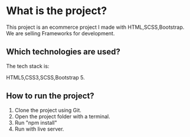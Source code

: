 # **What is the project?**

This project is an ecommerce project I made with HTML,SCSS,Bootstrap. We are selling Frameworks for development.

## **Which technologies are used?**

The tech stack is:

HTML5,CSS3,SCSS,Bootstrap 5.

## **How to run the project?**

1. Clone the project using Git.
2. Open the project folder with a terminal.
3. Run "npm install"
4. Run with live server.
